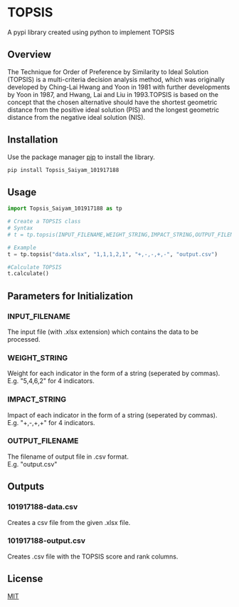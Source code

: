# TOPSIS
A pypi library created using python to implement TOPSIS

## Overview

The Technique for Order of Preference by Similarity to Ideal Solution (TOPSIS) is a multi-criteria decision analysis method, which was originally developed by Ching-Lai Hwang and Yoon in 1981 with further developments by Yoon in 1987, and Hwang, Lai and Liu in 1993.TOPSIS is based on the concept that the chosen alternative should have the shortest geometric distance from the positive ideal solution (PIS) and the longest geometric distance from the negative ideal solution (NIS).

## Installation

Use the package manager [pip](https://pip.pypa.io/en/stable/) to install the library.

```bash
pip install Topsis_Saiyam_101917188
```

## Usage

```python
import Topsis_Saiyam_101917188 as tp

# Create a TOPSIS class
# Syntax
# t = tp.topsis(INPUT_FILENAME,WEIGHT_STRING,IMPACT_STRING,OUTPUT_FILENAME)

# Example
t = tp.topsis("data.xlsx", "1,1,1,2,1", "+,-,-,+,-", "output.csv")

#Calculate TOPSIS
t.calculate()
```

## Parameters for Initialization

### INPUT_FILENAME
The input file (with .xlsx extension) which contains the data to be processed.

### WEIGHT_STRING
Weight for each indicator in the form of a string (seperated by commas).  
E.g. "5,4,6,2" for 4 indicators.

### IMPACT_STRING
Impact of each indicator in the form of a string (seperated by commas).  
E.g. "+,-,+,+" for 4 indicators.

### OUTPUT_FILENAME
The filename of output file in .csv format.  
E.g. "output.csv"

## Outputs

### 101917188-data.csv
Creates a csv file from the given .xlsx file.

### 101917188-output.csv
Creates .csv file with the TOPSIS score and rank columns.

## License
[MIT](https://choosealicense.com/licenses/mit/)
